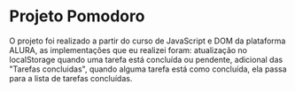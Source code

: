 # Projeto Pomodoro

O projeto foi realizado a partir do curso de JavaScript e DOM da plataforma ALURA, as implementações que eu realizei foram: atualização no localStorage quando uma tarefa está concluída ou pendente, adicional das "Tarefas concluidas", quando alguma tarefa está como concluída, ela passa para a lista de tarefas concluídas.
